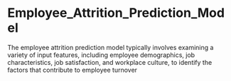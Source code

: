 # Employee_Attrition_Prediction_Model
The employee attrition prediction model  typically involves examining a variety of input features, including employee demographics, job characteristics, job  satisfaction, and workplace culture, to identify the factors that contribute to employee turnover
